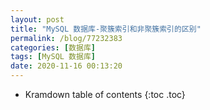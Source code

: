 ```yaml
---
layout: post
title: "MySQL 数据库-聚簇索引和非聚簇索引的区别"
permalink: /blog/77232383
categories: [数据库]
tags: [MySQL 数据库]
date: 2020-11-16 00:13:20
---
```


* Kramdown table of contents
{:toc .toc}

